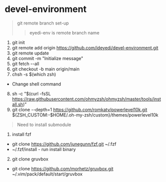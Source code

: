 # devel-environment    

> git remote branch set-up
>> eyedi-env is remote branch name

1. git init 
2. git remote add origin https://github.com/ideyedi/devel-environment.git   
3. git remote update   
4. git commit -m "Initialize message"
5. git fetch --all
6. git checkout -b main origin/main
7. chsh -s $(which zsh)
- Change shell command

8. sh -c "$(curl -fsSL https://raw.githubusercontent.com/ohmyzsh/ohmyzsh/master/tools/install.sh)"
9. git clone --depth=1 https://github.com/romkatv/powerlevel10k.git ${ZSH_CUSTOM:-$HOME/.oh-my-zsh/custom}/themes/powerlevel10k

> Need to install submodule   
1. install fzf
- git clone https://github.com/junegunn/fzf.git ~/.fzf
- ~/.fzf/install   - run install binary

2. git clone gruvbox
- git clone https://github.com/morhetz/gruvbox.git ~/.vim/pack/default/start/gruvbox
